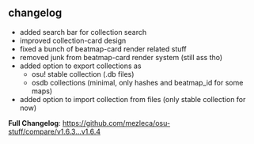 ## changelog
- added search bar for collection search
- improved collection-card design
- fixed a bunch of beatmap-card render related stuff
- removed junk from beatmap-card render system (still ass tho)
- added option to export collections as 
    - osu! stable collection (.db files)
    - osdb collections (minimal, only hashes and beatmap_id for some maps)
- added option to import collection from files (only stable collection for now)

**Full Changelog**: https://github.com/mezleca/osu-stuff/compare/v1.6.3...v1.6.4
